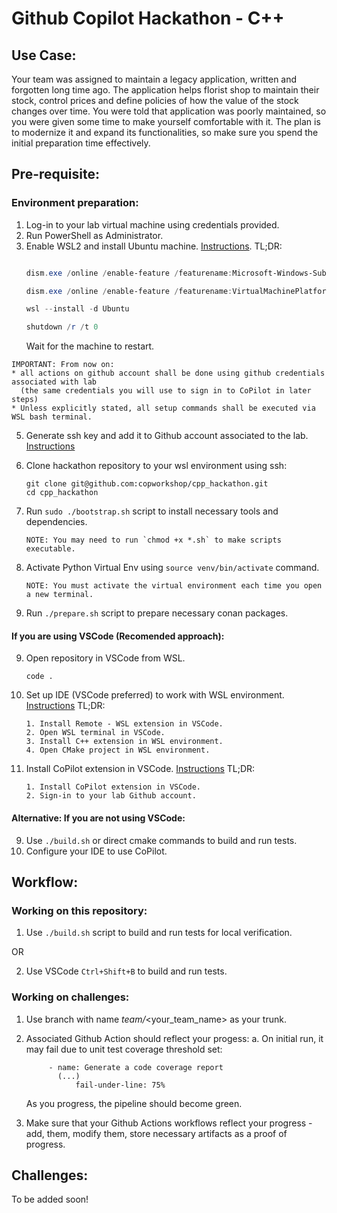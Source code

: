 # Github Copilot Hackathon - C++

## Use Case: 

Your team was assigned to maintain a legacy application, written and forgotten long time ago. The application helps florist shop to maintain their stock, control prices and define policies of how the value of the stock changes over time.
You were told that application was poorly maintained, so you were given some time to make yourself comfortable with it. The plan is to modernize it and expand its functionalities, so make sure you spend the initial preparation time effectively.


## Pre-requisite:

### Environment preparation:
1.	Log-in to your lab virtual machine using credentials provided.
2.	Run PowerShell as Administrator.
3.  Enable WSL2 and install Ubuntu machine. [Instructions](https://docs.microsoft.com/en-us/windows/wsl/install). 
    TL;DR:
    ```powershell

    dism.exe /online /enable-feature /featurename:Microsoft-Windows-Subsystem-Linux /all /norestart

    dism.exe /online /enable-feature /featurename:VirtualMachinePlatform /all /norestart

    wsl --install -d Ubuntu

    shutdown /r /t 0
    ```
    Wait for the machine to restart.

```
IMPORTANT: From now on:
* all actions on github account shall be done using github credentials associated with lab 
  (the same credentials you will use to sign in to CoPilot in later steps)
* Unless explicitly stated, all setup commands shall be executed via WSL bash terminal.
```
    
5.	Generate ssh key and add it to Github account associated to the lab. [Instructions](https://docs.github.com/en/github/authenticating-to-github/connecting-to-github-with-ssh)
6.  Clone hackathon repository to your wsl environment using ssh:
    ```
    git clone git@github.com:copworkshop/cpp_hackathon.git
    cd cpp_hackathon
    ```
7.  Run `sudo ./bootstrap.sh` script to install necessary tools and dependencies.
    ```
    NOTE: You may need to run `chmod +x *.sh` to make scripts executable.
    ```

8.  Activate Python Virtual Env using `source venv/bin/activate` command.
    ```
    NOTE: You must activate the virtual environment each time you open a new terminal.
    ```
9.  Run `./prepare.sh` script to prepare necessary conan packages.

#### If you are using VSCode (Recomended approach):
9. Open repository in VSCode from WSL. 
    ``` 
    code .
    ```
10. Set up IDE (VSCode preferred) to work with WSL environment. [Instructions](https://code.visualstudio.com/docs/cpp/config-wsl)
    TL;DR:
    ```
    1. Install Remote - WSL extension in VSCode.
    2. Open WSL terminal in VSCode.
    3. Install C++ extension in WSL environment.
    4. Open CMake project in WSL environment.
    ```
11. Install CoPilot extension in VSCode. [Instructions](https://marketplace.visualstudio.com/items?itemName=GitHub.copilot)
    TL;DR:
    ```
    1. Install CoPilot extension in VSCode.
    2. Sign-in to your lab Github account.
    ```
#### Alternative: If you are not using VSCode:
9.  Use `./build.sh` or direct cmake commands to build and run tests.
10. Configure your IDE to use CoPilot.


## Workflow:

### Working on this repository:
1. Use `./build.sh` script to build and run tests for local verification.

OR

2. Use VSCode `Ctrl+Shift+B` to build and run tests.


### Working on challenges:
1. Use branch with name *team/*<your_team_name> as your trunk.
2. Associated Github Action should reflect your progess:
    a. On initial run, it may fail due to unit test coverage threshold set:

            
            - name: Generate a code coverage report
              (...)
                  fail-under-line: 75%
    As you progress, the pipeline should become green.
3. Make sure that your Github Actions workflows reflect your progress - add, them, modify them, store necessary artifacts as a proof of progress.


## Challenges:

To be added soon!

